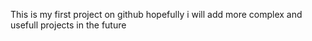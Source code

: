 This is my first project on github hopefully i will add more complex and usefull projects in the future
